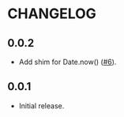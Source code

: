 # CHANGELOG

## 0.0.2

- Add shim for Date.now() ([#6](https://github.com/bem/es5-shims/issues/6)).

## 0.0.1

- Initial release.

